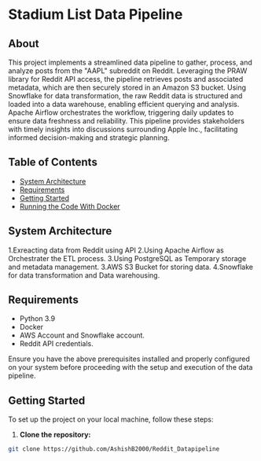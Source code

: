 # Stadium List Data Pipeline

## About
This project implements a streamlined data pipeline to gather, process, and analyze posts from the "AAPL" subreddit on Reddit. Leveraging the PRAW library for Reddit API access, the pipeline retrieves posts and associated metadata, which are then securely stored in an Amazon S3 bucket. Using Snowflake for data transformation, the raw Reddit data is structured and loaded into a data warehouse, enabling efficient querying and analysis. Apache Airflow orchestrates the workflow, triggering daily updates to ensure data freshness and reliability. This pipeline provides stakeholders with timely insights into discussions surrounding Apple Inc., facilitating informed decision-making and strategic planning.
## Table of Contents
- [System Architecture](#system-architecture)
- [Requirements](#requirements)
- [Getting Started](#getting-started)
- [Running the Code With Docker](#running-the-code-with-docker)

## System Architecture
1.Exreacting data from Reddit using API
2.Using Apache Airflow as Orchestrater the ETL process.
3.Using PostgreSQL as Temporary storage and metadata management.
3.AWS S3 Bucket for storing data.
4.Snowflake for data transformation and Data warehousing.



## Requirements
- Python 3.9
- Docker
- AWS Account and Snowflake account.
- Reddit API credentials.


Ensure you have the above prerequisites installed and properly configured on your system before proceeding with the setup and execution of the data pipeline.

## Getting Started
To set up the project on your local machine, follow these steps:

1. **Clone the repository:**
```bash
git clone https://github.com/AshishB2000/Reddit_Datapipeline

